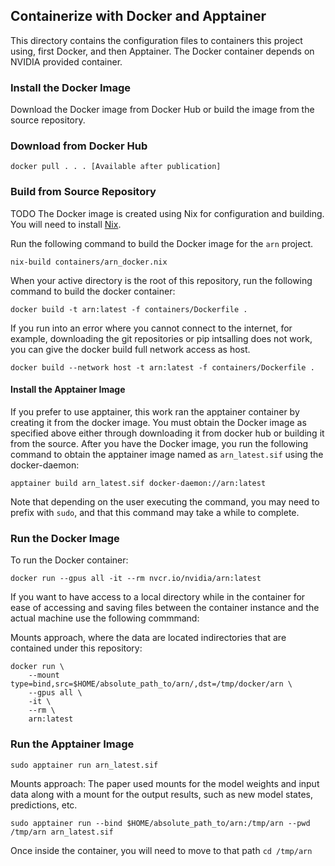 ## Containerize with Docker and Apptainer

This directory contains the configuration files to containers this project using, first Docker, and then Apptainer.
The Docker container depends on NVIDIA provided container.

### Install the Docker Image
Download the Docker image from Docker Hub or build the image from the source repository.

### Download from Docker Hub
```
docker pull . . . [Available after publication]
```

### Build from Source Repository
TODO The Docker image is created using Nix for configuration and building.
You will need to install [Nix](https://nixos.org).

Run the following command to build the Docker image for the `arn` project.
```
nix-build containers/arn_docker.nix
```

When your active directory is the root of this repository, run the following command to build the docker container:
```
docker build -t arn:latest -f containers/Dockerfile .
```

If you run into an error where you cannot connect to the internet, for example, downloading the git repositories or pip intsalling does not work,
you can give the docker build full network access as host.
```
docker build --network host -t arn:latest -f containers/Dockerfile .
```

#### Install the Apptainer Image

If you prefer to use apptainer, this work ran the apptainer container by creating it from the docker image.
You must obtain the Docker image as specified above either through downloading it from docker hub or building it from the source.
After you have the Docker image, you run the following command to obtain the apptainer image named as `arn_latest.sif` using the docker-daemon:
```
apptainer build arn_latest.sif docker-daemon://arn:latest
```
Note that depending on the user executing the command, you may need to prefix with `sudo`, and that this command may take a while to complete.

### Run the Docker Image
To run the Docker container:
```
docker run --gpus all -it --rm nvcr.io/nvidia/arn:latest
```

If you want to have access to a local directory while in the container for ease of accessing and saving files between the container instance and the actual machine use the following commmand:

Mounts approach, where the data are located indirectories that are contained under this repository:
```
docker run \
    --mount type=bind,src=$HOME/absolute_path_to/arn/,dst=/tmp/docker/arn \
    --gpus all \
    -it \
    --rm \
    arn:latest
```

### Run the Apptainer Image

```
sudo apptainer run arn_latest.sif
```

Mounts approach:
The paper used mounts for the model weights and input data along with a mount for the output results, such as new model states, predictions, etc.
```
sudo apptainer run --bind $HOME/absolute_path_to/arn:/tmp/arn --pwd /tmp/arn arn_latest.sif
```
Once inside the container, you will need to move to that path `cd /tmp/arn`
